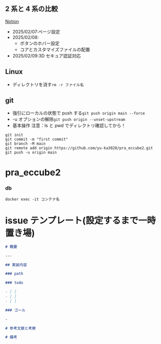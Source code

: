 ## 2 系と 4 系の比較

[Notion](https://www.notion.so/3D-195d66877e088046832cf1a8a142aa3a?pvs=4)

- 2025/02/07:ページ設定
- 2025/02/08:
  - ボタンのホバー設定
  - コアとカスタマイズファイルの配置
- 2025/02/09:3D セキュア認証対応


## Linux

- ディレクトリを消す`rm -r ファイル名`

## git

- 強引にローカルの状態で push する`git push origin main --force`
- -u オプションの解除`git push origin --unset-upstream`
- 基本操作
  注意：ls と pwd でディレクトリ確認してから！

```
git init
git commit -m "first commit"
git branch -M main
git remote add origin https://github.com/yu-ka3028/pra_eccube2.git
git push -u origin main
```

# pra_eccube2

### db

`docker exec -it コンテナ名`


# issue テンプレート(設定するまで一時置き場)

```md
# 概要

---

## 実装内容

### path

### todo

- [ ]
- [ ]
- [ ]

### ゴール

-

# 参考文献と考察

# 備考
```